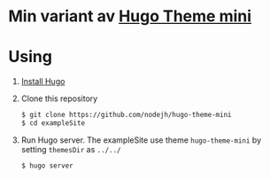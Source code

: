 # Min variant av [Hugo Theme mini](https://github.com/nodejh/hugo-theme-mini) 

# Using

1. [Install Hugo](https://gohugo.io/overview/installing/)
2. Clone this repository

    ```bash
    $ git clone https://github.com/nodejh/hugo-theme-mini
    $ cd exampleSite
    ```
3. Run Hugo server. The exampleSite use theme `hugo-theme-mini` by setting `themesDir` as `../../`

    ```bash
    $ hugo server
    ```
